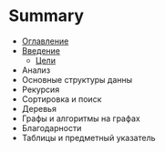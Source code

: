 # Summary

  * [Оглавление](README.md)
  * [Введение](Введение)
    * [Цели](Введение/Цели.md)
  * Анализ
  * Основные структуры данны
  * Рекурсия
  * Сортировка и поиск
  * Деревья
  * Графы и алгоритмы на графах
  * Благодарности
  * Таблицы и предметный указатель

